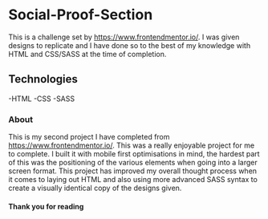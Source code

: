 # Social-Proof-Section
This is a challenge set by  https://www.frontendmentor.io/. I was given designs to replicate and I have done so to the best of my knowledge
with HTML and CSS/SASS at the time of completion.

## Technologies 
-HTML -CSS -SASS 

### About
This is my second project I have completed from https://www.frontendmentor.io/. This was a really enjoyable project for me to complete.
I built it with mobile first optimisations in mind, the hardest part of this was the positioning of the various elements when going into a larger screen 
format. This project has improved my overall thought process when it comes to laying out HTML and also using more advanced SASS syntax to create a visually 
identical copy of the designs given.

#### Thank you for reading 

